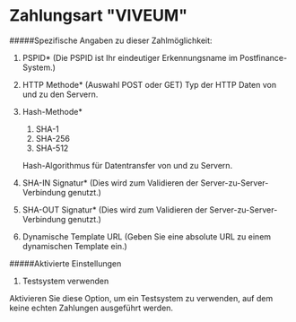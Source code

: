 # Zahlungsart "VIVEUM"

#####Spezifische Angaben zu dieser Zahlmöglichkeit:

1. PSPID*
(Die PSPID ist Ihr eindeutiger Erkennungsname im Postfinance-System.)
2. HTTP Methode* (Auswahl POST oder GET)
Typ der HTTP Daten von und zu den Servern.
3. Hash-Methode* 
	1. SHA-1
	2. SHA-256
	3. SHA-512
	
	Hash-Algorithmus für Datentransfer von und zu Servern.

4. SHA-IN Signatur*
	(Dies wird zum Validieren der Server-zu-Server-Verbindung genutzt.)
5. SHA-OUT Signatur*
(Dies wird zum Validieren der Server-zu-Server-Verbindung genutzt.)
6. Dynamische Template URL
(Geben Sie eine absolute URL zu einem dynamischen Template ein.)

#####Aktivierte Einstellungen
1. Testsystem verwenden

Aktivieren Sie diese Option, um ein Testsystem zu verwenden, auf dem keine echten Zahlungen ausgeführt werden.